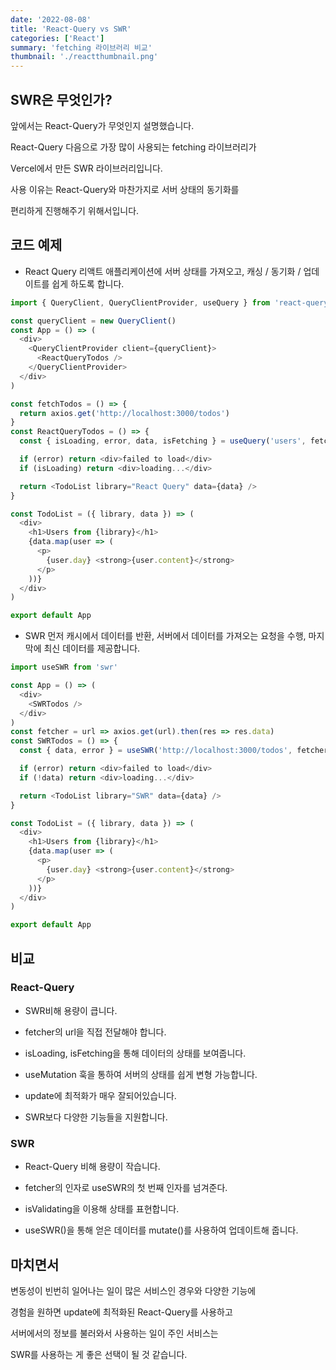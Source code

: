 ```yaml
---
date: '2022-08-08'
title: 'React-Query vs SWR'
categories: ['React']
summary: 'fetching 라이브러리 비교'
thumbnail: './reactthumbnail.png'
---
```


## SWR은 무엇인가?

앞에서는 React-Query가 무엇인지 설명했습니다.

React-Query 다음으로 가장 많이 사용되는 fetching 라이브러리가

Vercel에서 만든 SWR 라이브러리입니다.

사용 이유는 React-Query와 마찬가지로 서버 상태의 동기화를

편리하게 진행해주기 위해서입니다.

## 코드 예제

- React Query
  리액트 애플리케이션에 서버 상태를 가져오고, 캐싱 / 동기화 / 업데이트를 쉽게 하도록 합니다.

```javascript
import { QueryClient, QueryClientProvider, useQuery } from 'react-query'

const queryClient = new QueryClient()
const App = () => (
  <div>
    <QueryClientProvider client={queryClient}>
      <ReactQueryTodos />
    </QueryClientProvider>
  </div>
)

const fetchTodos = () => {
  return axios.get('http://localhost:3000/todos')
}
const ReactQueryTodos = () => {
  const { isLoading, error, data, isFetching } = useQuery('users', fetchTodos)

  if (error) return <div>failed to load</div>
  if (isLoading) return <div>loading...</div>

  return <TodoList library="React Query" data={data} />
}

const TodoList = ({ library, data }) => (
  <div>
    <h1>Users from {library}</h1>
    {data.map(user => (
      <p>
        {user.day} <strong>{user.content}</strong>
      </p>
    ))}
  </div>
)

export default App
```

- SWR
  먼저 캐시에서 데이터를 반환, 서버에서 데이터를 가져오는 요청을 수행, 마지막에 최신 데이터를 제공합니다.

```javascript
import useSWR from 'swr'

const App = () => (
  <div>
    <SWRTodos />
  </div>
)
const fetcher = url => axios.get(url).then(res => res.data)
const SWRTodos = () => {
  const { data, error } = useSWR('http://localhost:3000/todos', fetcher)

  if (error) return <div>failed to load</div>
  if (!data) return <div>loading...</div>

  return <TodoList library="SWR" data={data} />
}

const TodoList = ({ library, data }) => (
  <div>
    <h1>Users from {library}</h1>
    {data.map(user => (
      <p>
        {user.day} <strong>{user.content}</strong>
      </p>
    ))}
  </div>
)

export default App
```

## 비교

### React-Query

- SWR비해 용량이 큽니다.

- fetcher의 url을 직접 전달해야 합니다.

- isLoading, isFetching을 통해 데이터의 상태를 보여줍니다.

- useMutation 훅을 통하여 서버의 상태를 쉽게 변형 가능합니다.

- update에 최적화가 매우 잘되어있습니다.

- SWR보다 다양한 기능들을 지원합니다.

### SWR

- React-Query 비해 용량이 작습니다.

- fetcher의 인자로 useSWR의 첫 번째 인자를 넘겨준다.

- isValidating을 이용해 상태를 표현합니다.

- useSWR()을 통해 얻은 데이터를 mutate()를 사용하여 업데이트해 줍니다.

## 마치면서

변동성이 빈번히 일어나는 일이 많은 서비스인 경우와 다양한 기능에

경험을 원하면 update에 최적화된 React-Query를 사용하고

서버에서의 정보를 불러와서 사용하는 일이 주인 서비스는

SWR를 사용하는 게 좋은 선택이 될 것 같습니다.
